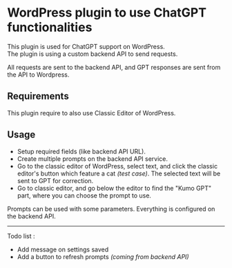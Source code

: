 # WordPress plugin to use ChatGPT functionalities
This plugin is used for ChatGPT support on WordPress.<br>
The plugin is using a custom backend API to send requests.<br>

All requests are sent to the backend API, and GPT responses are sent from the API to Wordpress.

## Requirements
This plugin require to also use Classic Editor of WordPress.

## Usage
- Setup required fields (like backend API URL).
- Create multiple prompts on the backend API service.
- Go to the classic editor of WordPress, select text, and click the classic editor's button which feature a cat _(test case)_. The selected text will be sent to GPT for correction.
- Go to classic editor, and go below the editor to find the "Kumo GPT" part, where you can choose the prompt to use.

Prompts can be used with some parameters. Everything is configured on the backend API. 

---

Todo list :
- Add message on settings saved
- Add a button to refresh prompts _(coming from backend API)_
